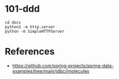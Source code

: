 # 101-ddd

```
cd docs
python3 -m http.server
python -m SimpleHTTPServer
```

# References

- https://github.com/spring-projects/spring-data-examples/tree/main/jdbc/jmolecules
